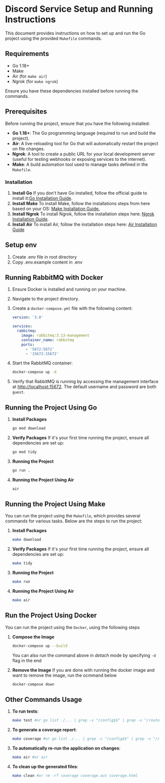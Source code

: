 # Discord Service Setup and Running Instructions

This document provides instructions on how to set up and run the Go project using the provided `Makefile` commands.

## Requirements

- Go 1.18+
- Make
- Air (for `make air`)
- Ngrok (for `make ngrok`)

Ensure you have these dependencies installed before running the commands.

## Prerequisites

Before running the project, ensure that you have the following installed:

- **Go 1.18+**: The Go programming language (required to run and build the project).
- **Air**: A live-reloading tool for Go that will automatically restart the project on file changes.
- **Ngrok**: A tool to create a public URL for your local development server (useful for testing webhooks or exposing services to the internet).
- **Make**: A build automation tool used to manage tasks defined in the `Makefile`.

### Installation

1. **Install Go**
   If you don't have Go installed, follow the official guide to install it:[Go Installation Guide](https://go.dev/doc/install).
2. **Install Make**
   To install Make, follow the installations steps from here based on your OS:
   [Make Installation Guide.](https://www.geeksforgeeks.org/how-to-install-make-on-ubuntu/)
3. **Install Ngrok**
   To install Ngrok, follow the installation steps here:
   [Ngrok Installation Guide](https://download.ngrok.com/).
4. **Install Air**
   To install Air, follow the installation steps here:
   [Air Installation Guide](https://github.com/air-verse/air)

## Setup env
1. Create .env file in root directory
2. Copy .env.example content in .env

## Running RabbitMQ with Docker

1. Ensure Docker is installed and running on your machine.
2. Navigate to the project directory.
3. Create a `docker-compose.yml` file with the following content:

   ```yaml
   version: '3.8'

   services:
     rabbitmq:
       image: rabbitmq:3.13-management
       container_name: rabbitmq
       ports:
         - '5672:5672'
         - '15672:15672'
   ```

4. Start the RabbitMQ container:

   ```sh
   docker-compose up -d
   ```

5. Verify that RabbitMQ is running by accessing the management interface at [http://localhost:15672](http://localhost:15672). The default username and password are both `guest`.

## Running the Project Using Go

1. **Install Packages**

   ```bash
   go mod download
   ```

2. **Verify Packages**
   If it's your first time running the project, ensure all dependencies are set up:

   ```bash
   go mod tidy
   ```

3. **Running the Project**

   ```bash
   go run .
   ```

4. **Running the Project Using Air**

   ```bash
   air
   ```

## Running the Project Using Make

You can run the project using the `Makefile`, which provides several commands for various tasks. Below are the steps to run the project:

1. **Install Packages**

   ```bash
   make download
   ```

2. **Verify Packages**
   If it's your first time running the project, ensure all dependencies are set up:

   ```bash
   make tidy
   ```

3. **Running the Project**

   ```bash
   make run
   ```

4. **Running the Project Using Air**

   ```bash
   make air
   ```

## Run the Project Using Docker

You can run the project using the `Docker`, using the following steps

1. **Compose the Image**

   ```bash
   docker-compose up --build
   ```

   You can also run the command above in _detach_ mode by specifying `-d` flag in the end

2. **Remove the Image**
   If you are done with running the docker image and want to remove the image, run the ocmmand below

   ```bash
   docker-compose down
   ```

## Other Commands Usage

1. **To run tests**:

   ```bash
   make test #or go list ./... | grep -v "/config$$" | grep -v "/routes$$" | xargs go test -v
   ```

2. **To generate a coverage report**:

   ```bash
   make coverage #or go list ./... | grep -v "/config$$" | grep -v "/routes$$" | xargs go test -v -coverprofile=coverage.out
   ```

3. **To automatically re-run the application on changes**:

   ```bash
   make air #or air
   ```

4. **To clean up the generated files**:

   ```bash
   make clean #or rm -rf coverage coverage.out coverage.html
   ```
